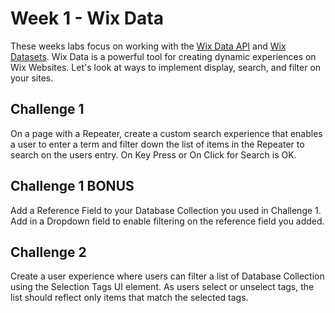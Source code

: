 # Week 1 - Wix Data

These weeks labs focus on working with the [Wix Data API](https://www.wix.com/corvid/reference/wix-data) and [Wix Datasets](https://www.wix.com/corvid/reference/wix-dataset). Wix Data is a powerful tool for creating dynamic experiences on Wix Websites. Let's look at ways to implement display, search, and filter on your sites.

## Challenge 1

On a page with a Repeater, create a custom search experience that enables a user to enter a term and filter down the list of items in the Repeater to search on the users entry. On Key Press or On Click for Search is OK.

## Challenge 1 BONUS

Add a Reference Field to your Database Collection you used in Challenge 1. Add in a Dropdown field to enable filtering on the reference field you added. 

## Challenge 2

Create a user experience where users can filter a list of Database Collection using the Selection Tags UI element. As users select or unselect tags, the list should reflect only items that match the selected tags.

